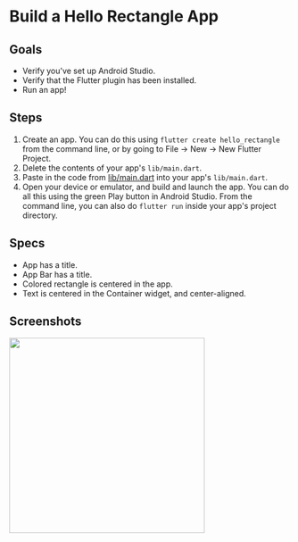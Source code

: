 # Build a Hello Rectangle App

## Goals
 - Verify you've set up Android Studio.
 - Verify that the Flutter plugin has been installed.
 - Run an app!

## Steps
 1. Create an app. You can do this using `flutter create hello_rectangle` from the command line, or by going to File -> New -> New Flutter Project.
 2. Delete the contents of your app's `lib/main.dart`.
 3. Paste in the code from [lib/main.dart](lib/main.dart) into your app's `lib/main.dart`.
 4. Open your device or emulator, and build and launch the app. You can do all this using the green Play button in Android Studio. From the command line, you can also do `flutter run` inside your app's project directory.

## Specs
 - App has a title.
 - App Bar has a title.
 - Colored rectangle is centered in the app.
 - Text is centered in the Container widget, and center-aligned.

## Screenshots
<img src='https://lh3.google.com/u/1/d/1k2e7PTxKrs3CSNrCim4QOQXvKEPVIg5Y=w1366-h667-iv1' width='350'>
